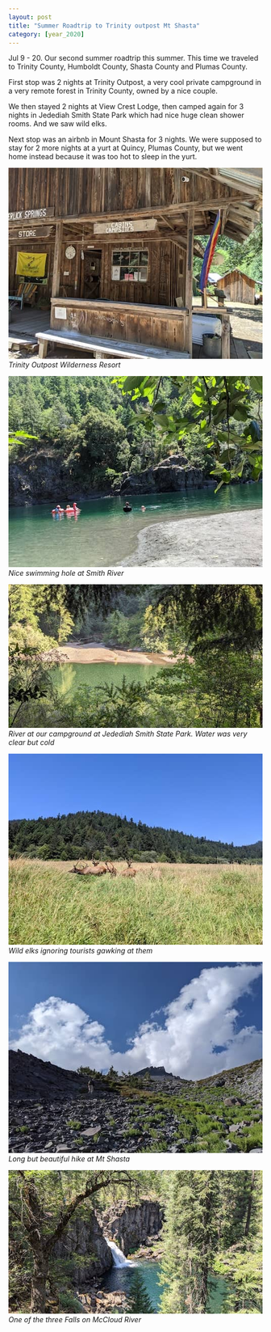 ```yaml
---
layout: post
title: "Summer Roadtrip to Trinity outpost Mt Shasta"
category: [year_2020]
---
```

Jul 9 - 20. Our second summer roadtrip this summer. This time we traveled to Trinity County, Humboldt County, Shasta County and Plumas County. 

First stop was 2 nights at Trinity Outpost, a very cool private campground in a very remote forest in Trinity County, owned by a nice couple. 

We then stayed 2 nights at View Crest Lodge, then camped again for 3 nights in Jedediah Smith State Park which had nice huge clean shower rooms. And we saw wild elks.

Next stop was an airbnb in Mount Shasta for 3 nights. We were supposed to stay for 2 more nights at a yurt at Quincy, Plumas County, but we went home instead because it was too hot to sleep in the yurt. 

![](images/shasta1.jpg)
_Trinity Outpost Wilderness Resort_

![](images/shasta4.jpg)
_Nice swimming hole at Smith River_

![](images/shasta7.jpg)
_River at our campground at Jedediah Smith State Park. Water was very clear but cold_

![](images/shasta5.jpg)
_Wild elks ignoring tourists gawking at them_

![](images/shasta8.jpg)
_Long but beautiful hike at Mt Shasta_

![](images/shasta6.jpg)
_One of the three Falls on McCloud River_
